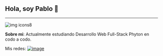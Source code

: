 ## Hola, soy Pablo 👋

---
![img icons8](https://github.com/PabloGastonMedina/PabloGastonMedina/assets/99515825/f018231d-7c99-4ae3-adde-faa8c1d4e2d6)

**Sobre mi**: Actualmente estudiando Desarrollo Web Full-Stack Phyton en codo a codo.

<!--
Here are some ideas to get you started:

- 🔭 I’m currently working on ...
- 🌱 I’m currently learning ...
- 👯 I’m looking to collaborate on ...
- 🤔 I’m looking for help with ...
- 💬 Ask me about ...
- 📫 How to reach me: ...
- 😄 Pronouns: ...
- ⚡ Fun fact: ...
-->
Mis redes:
[![image](https://github.com/PabloGastonMedina/PabloGastonMedina/assets/99515825/119663a6-4515-4109-90f6-d31dfeba62fc)](https://iconos8.es/icon/13930/linkedin)
